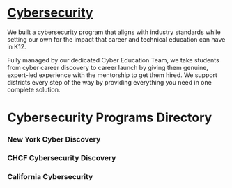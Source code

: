 <h1> <a href="https://worked.com/work-based-learning/cybersecurity/">Cybersecurity </a></h1>

<p1> We built a cybersecurity program that aligns with industry standards while setting our own for the impact that career and technical education can have in K12. <br>

Fully managed by our dedicated Cyber Education Team, we take students from cyber career discovery to career launch by giving them genuine, expert-led experience with the mentorship to get them hired. We support districts every step of the way by providing everything you need in one complete solution. </p1>





<h1> Cybersecurity Programs Directory</h1>

<h3>New York Cyber Discovery</h3>

<h3> CHCF Cybersecurity Discovery </h3>

<h3> California Cybersecurity</h3>
